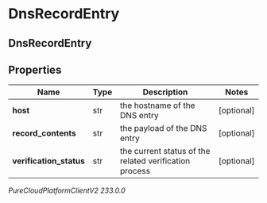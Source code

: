 # DnsRecordEntry

## DnsRecordEntry

## Properties

|Name | Type | Description | Notes|
|------------ | ------------- | ------------- | -------------|
| **host** | str | the hostname of the DNS entry | [optional] |
| **record_contents** | str | the payload of the DNS entry | [optional] |
| **verification_status** | str | the current status of the related verification process | [optional] |



_PureCloudPlatformClientV2 233.0.0_
